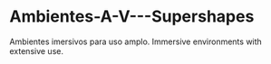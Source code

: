 # Ambientes-A-V---Supershapes
Ambientes imersivos para uso amplo.  Immersive environments with extensive use.
